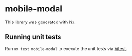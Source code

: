 # mobile-modal

This library was generated with [Nx](https://nx.dev).

## Running unit tests

Run `nx test mobile-modal` to execute the unit tests via [Vitest](https://vitest.dev/).
